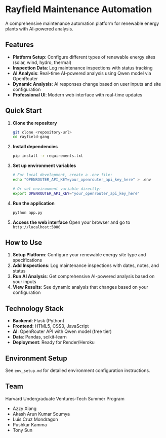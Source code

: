 # Rayfield Maintenance Automation

A comprehensive maintenance automation platform for renewable energy plants with AI-powered analysis.

## Features

- **Platform Setup**: Configure different types of renewable energy sites (solar, wind, hydro, thermal)
- **Inspection Data**: Log maintenance inspections with status tracking
- **AI Analysis**: Real-time AI-powered analysis using Qwen model via OpenRouter
- **Dynamic Analysis**: AI responses change based on user inputs and site configuration
- **Professional UI**: Modern web interface with real-time updates

## Quick Start

1. **Clone the repository**
   ```bash
   git clone <repository-url>
   cd rayfield-gang
   ```

2. **Install dependencies**
   ```bash
   pip install -r requirements.txt
   ```

3. **Set up environment variables**
   ```bash
   # For local development, create a .env file:
   echo "OPENROUTER_API_KEY=your_openrouter_api_key_here" > .env
   
   # Or set environment variable directly:
   export OPENROUTER_API_KEY="your_openrouter_api_key_here"
   ```

4. **Run the application**
   ```bash
   python app.py
   ```

5. **Access the web interface**
   Open your browser and go to `http://localhost:5000`

## How to Use

1. **Setup Platform**: Configure your renewable energy site type and specifications
2. **Add Inspections**: Log maintenance inspections with dates, notes, and status
3. **Run AI Analysis**: Get comprehensive AI-powered analysis based on your inputs
4. **View Results**: See dynamic analysis that changes based on your configuration

## Technology Stack

- **Backend**: Flask (Python)
- **Frontend**: HTML5, CSS3, JavaScript
- **AI**: OpenRouter API with Qwen model (free tier)
- **Data**: Pandas, scikit-learn
- **Deployment**: Ready for Render/Heroku

## Environment Setup

See `env_setup.md` for detailed environment configuration instructions.

## Team

Harvard Undergraduate Ventures-Tech Summer Program
- Azzy Xiang
- Akash Arun Kumar Soumya  
- Luis Cruz Mondragon
- Pushkar Kamma
- Tony Sun
